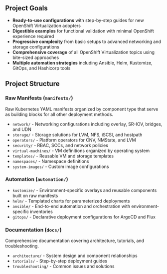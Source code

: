 ## Project Goals

- **Ready-to-use configurations** with step-by-step guides for new OpenShift Virtualization adopters
- **Digestible examples** for functional validation with minimal OpenShift experience required
- **Progressive complexity** from basic setups to advanced networking and storage configurations
- **Comprehensive coverage** of all OpenShift Virtualization topics using bite-sized approaches
- **Multiple automation strategies** including Ansible, Helm, Kustomize, GitOps, and Hashicorp tools

## Project Structure

### Raw Manifests (`manifests/`)
Raw Kubernetes YAML manifests organized by component type that serve as building blocks for all other deployment methods.

- `network/` - Networking configurations including overlay, SR-IOV, bridges, and UDN
- `storage/` - Storage solutions for LVM, NFS, iSCSI, and hostpath
- `operators/` - Platform operators for CNV, NMState, and LVM
- `security/` - RBAC, SCCs, and network policies
- `virtual-machines/` - VM definitions organized by operating system
- `templates/` - Reusable VM and storage templates
- `namespaces/` - Namespace definitions
- `system-images/` - Custom image configurations

### Automation (`automation/`)

- `kustomize/` - Environment-specific overlays and reusable components built on raw manifests
- `helm/` - Templated charts for parameterized deployments
- `ansible/` - End-to-end automation and orchestration with environment-specific inventories
- `gitops/` - Declarative deployment configurations for ArgoCD and Flux

### Documentation (`docs/`)
Comprehensive documentation covering architecture, tutorials, and troubleshooting.

- `architecture/` - System design and component relationships
- `tutorials/` - Step-by-step deployment guides
- `troubleshooting/` - Common issues and solutions
